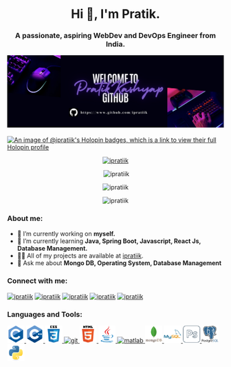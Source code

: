 <h1 align="center">Hi 👋, I'm Pratik.</h1>
<h3 align="center">A passionate, aspiring WebDev and DevOps Engineer from India.</h3>

![Github Cover Image](https://raw.githubusercontent.com/ipratiik/ipratiik/main/Github%20Cover.png)</br></br>
[![An image of @ipratiik's Holopin badges, which is a link to view their full Holopin profile](https://holopin.me/ipratiik)](https://holopin.io/@ipratiik)
</br>
<p align="center"> <a href="https://github.com/ryo-ma/github-profile-trophy"><img src="https://github-profile-trophy.vercel.app/?username=ipratiik" alt="ipratiik" /></a> </p>
<p align="center">&nbsp;<img src="https://github-readme-stats.vercel.app/api?username=ipratiik&show_icons=true&locale=en" alt="ipratiik" /></p>
<p align="center"><img src="https://github-readme-stats.vercel.app/api/top-langs?username=ipratiik&show_icons=true&locale=en&layout=compact" alt="ipratiik" /></p>
<p align="center"> <img src="https://komarev.com/ghpvc/?username=ipratiik&label=Profile%20views&color=0e75b6&style=flat" alt="ipratiik" /> </p>

<h3 align="left">About me:</h3>

- 🔭 I’m currently working on **myself.**
- 🌱 I’m currently learning **Java, Spring Boot, Javascript, React Js, Database Management.**
- 👨‍💻 All of my projects are available at [ipratiik](https://github.com/ipratiik).
- 💬 Ask me about **Mongo DB, Operating System, Database Management**

<h3 align="left">Connect with me:</h3>
<p align="left">
<a href="https://twitter.com/ipratiik" target="blank"><img align="center" src="https://raw.githubusercontent.com/rahuldkjain/github-profile-readme-generator/master/src/images/icons/Social/twitter.svg" alt="ipratiik" height="30" width="40" /></a>
<a href="https://linkedin.com/in/ipratiik" target="blank"><img align="center" src="https://raw.githubusercontent.com/rahuldkjain/github-profile-readme-generator/master/src/images/icons/Social/linked-in-alt.svg" alt="ipratiik" height="30" width="40" /></a>
<a href="https://instagram.com/ipratiik" target="blank"><img align="center" src="https://raw.githubusercontent.com/rahuldkjain/github-profile-readme-generator/master/src/images/icons/Social/instagram.svg" alt="ipratiik" height="30" width="40" /></a>
<a href="https://www.hackerrank.com/ipratiik" target="blank"><img align="center" src="https://raw.githubusercontent.com/rahuldkjain/github-profile-readme-generator/master/src/images/icons/Social/hackerrank.svg" alt="ipratiik" height="30" width="40" /></a>
<a href="https://www.leetcode.com/ipratiik" target="blank"><img align="center" src="https://raw.githubusercontent.com/rahuldkjain/github-profile-readme-generator/master/src/images/icons/Social/leet-code.svg" alt="ipratiik" height="30" width="40" /></a>
</p>

<h3 align="left">Languages and Tools:</h3>
<p align="left"> <a href="https://www.cprogramming.com/" target="_blank" rel="noreferrer"> <img src="https://raw.githubusercontent.com/devicons/devicon/master/icons/c/c-original.svg" alt="c" width="40" height="40"/> </a> <a href="https://www.w3schools.com/cpp/" target="_blank" rel="noreferrer"> <img src="https://raw.githubusercontent.com/devicons/devicon/master/icons/cplusplus/cplusplus-original.svg" alt="cplusplus" width="40" height="40"/> </a> <a href="https://www.w3schools.com/css/" target="_blank" rel="noreferrer"> <img src="https://raw.githubusercontent.com/devicons/devicon/master/icons/css3/css3-original-wordmark.svg" alt="css3" width="40" height="40"/> </a> <a href="https://git-scm.com/" target="_blank" rel="noreferrer"> <img src="https://www.vectorlogo.zone/logos/git-scm/git-scm-icon.svg" alt="git" width="40" height="40"/> </a> <a href="https://www.w3.org/html/" target="_blank" rel="noreferrer"> <img src="https://raw.githubusercontent.com/devicons/devicon/master/icons/html5/html5-original-wordmark.svg" alt="html5" width="40" height="40"/> </a> <a href="https://www.java.com" target="_blank" rel="noreferrer"> <img src="https://raw.githubusercontent.com/devicons/devicon/master/icons/java/java-original.svg" alt="java" width="40" height="40"/> </a> <a href="https://www.mathworks.com/" target="_blank" rel="noreferrer"> <img src="https://upload.wikimedia.org/wikipedia/commons/2/21/Matlab_Logo.png" alt="matlab" width="40" height="40"/> </a> <a href="https://www.mongodb.com/" target="_blank" rel="noreferrer"> <img src="https://raw.githubusercontent.com/devicons/devicon/master/icons/mongodb/mongodb-original-wordmark.svg" alt="mongodb" width="40" height="40"/> </a> <a href="https://www.mysql.com/" target="_blank" rel="noreferrer"> <img src="https://raw.githubusercontent.com/devicons/devicon/master/icons/mysql/mysql-original-wordmark.svg" alt="mysql" width="40" height="40"/> </a> <a href="https://www.photoshop.com/en" target="_blank" rel="noreferrer"> <img src="https://raw.githubusercontent.com/devicons/devicon/master/icons/photoshop/photoshop-line.svg" alt="photoshop" width="40" height="40"/> </a> <a href="https://www.postgresql.org" target="_blank" rel="noreferrer"> <img src="https://raw.githubusercontent.com/devicons/devicon/master/icons/postgresql/postgresql-original-wordmark.svg" alt="postgresql" width="40" height="40"/> </a> <a href="https://www.python.org" target="_blank" rel="noreferrer"> <img src="https://raw.githubusercontent.com/devicons/devicon/master/icons/python/python-original.svg" alt="python" width="40" height="40"/> </a> </p>
